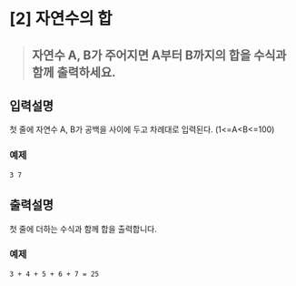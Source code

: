 
[2] 자연수의 합
======================
> ## 자연수 A, B가 주어지면 A부터 B까지의 합을 수식과 함께 출력하세요.


## 입력설명
첫 줄에 자연수 A, B가 공백을 사이에 두고 차례대로 입력된다. (1<=A<B<=100)
### 예제
```
3 7
```

## 출력설명
첫 줄에 더하는 수식과 함께 합을 출력합니다.

### 예제

```
3 + 4 + 5 + 6 + 7 = 25
```


